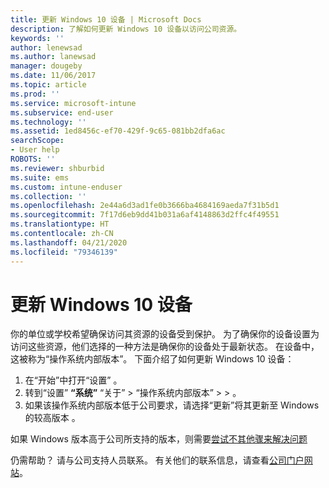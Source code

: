 ```yaml
---
title: 更新 Windows 10 设备 | Microsoft Docs
description: 了解如何更新 Windows 10 设备以访问公司资源。
keywords: ''
author: lenewsad
ms.author: lanewsad
manager: dougeby
ms.date: 11/06/2017
ms.topic: article
ms.prod: ''
ms.service: microsoft-intune
ms.subservice: end-user
ms.technology: ''
ms.assetid: 1ed8456c-ef70-429f-9c65-081bb2dfa6ac
searchScope:
- User help
ROBOTS: ''
ms.reviewer: shburbid
ms.suite: ems
ms.custom: intune-enduser
ms.collection: ''
ms.openlocfilehash: 2e44a6d3ad1fe0b3666ba4684169aeda7f31b5d1
ms.sourcegitcommit: 7f17d6eb9dd41b031a6af4148863d2ffc4f49551
ms.translationtype: HT
ms.contentlocale: zh-CN
ms.lasthandoff: 04/21/2020
ms.locfileid: "79346139"
---
```

# <a name="update-your-windows-10-device"></a>更新 Windows 10 设备

你的单位或学校希望确保访问其资源的设备受到保护。 为了确保你的设备设置为访问这些资源，他们选择的一种方法是确保你的设备处于最新状态。 在设备中，这被称为“操作系统内部版本”。 下面介绍了如何更新 Windows 10 设备：

1. 在“开始”中打开“设置”   。
2. 转到“设置” **“系统”** “关于” > “操作系统内部版本”   >    >   。
3. 如果该操作系统内部版本低于公司要求，请选择“更新”将其更新至 Windows 的较高版本  。

如果 Windows 版本高于公司所支持的版本，则需要[尝试不其他骤来解决问题](your-windows-version-isnt-yet-supported.md)

仍需帮助？ 请与公司支持人员联系。 有关他们的联系信息，请查看[公司门户网站](https://go.microsoft.com/fwlink/?linkid=2010980)。
